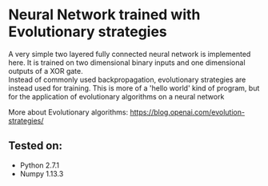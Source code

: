 # Neural Network trained with Evolutionary strategies

A very simple two layered fully connected neural network is implemented here. It is trained on two dimensional binary inputs and one dimensional outputs of a XOR gate.  
Instead of commonly used backpropagation, evolutionary strategies are instead used for training. This is more of a 'hello world' kind of program, but for the application of evolutionary algorithms on a neural network 

More about Evolutionary algorithms: https://blog.openai.com/evolution-strategies/

## Tested on:

* Python 2.7.1
* Numpy 1.13.3


